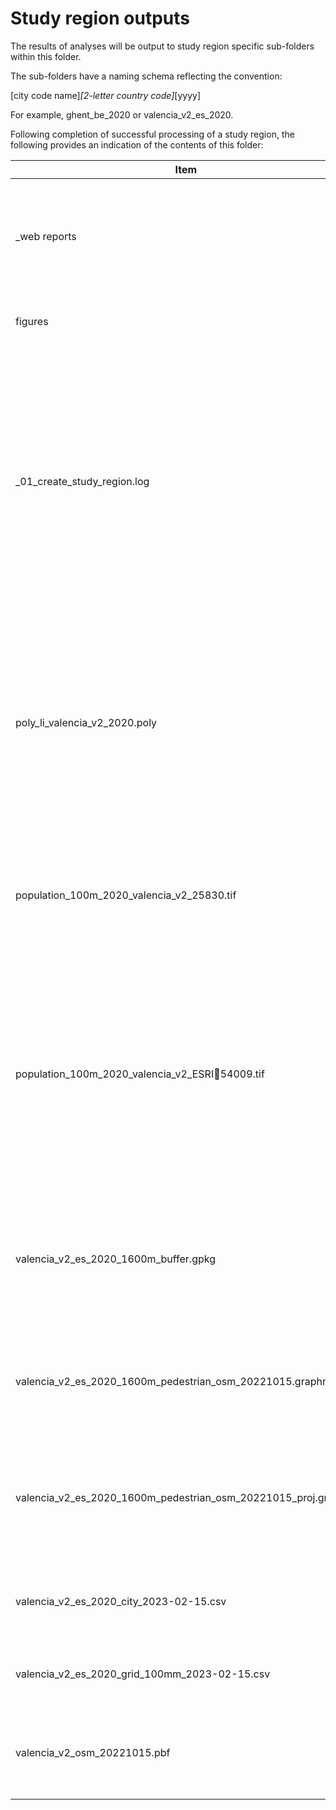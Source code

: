# Study region outputs

The results of analyses will be output to study region specific sub-folders within this folder.

The sub-folders have a naming schema reflecting the convention:

[city code name]_[2-letter country code]_[yyyy]

For example, ghent_be_2020 or valencia_v2_es_2020.

Following completion of successful processing of a study region, the following provides an indication of the contents of this folder:

|Item                                                            | Type | Description |
|----------------------------------------------------------------|------|-------------|
|_web reports                                                    | Folder| Contains generated policy and spatial indicator reports, optionally in multiple languages|
|figures                                                         | Folder| Contains generated maps and figures|
|_01_create_study_region.log                                     | text file| A text file that is progressively appended to with the screen outputs for analyses that are not otherwise displayed.  This contains a record of processing, and is useful when debugging if something has gone awry with a particular configuration or supplied data|
|poly_li_valencia_v2_2020.poly                                   | text file| A polygon boundary file; this is generated for the buffered urban region of interest as per configuration in regions.yml, and is used to excerpt a portion of OpenStreetMap for this region from the configured input data|
|population_100m_2020_valencia_v2_25830.tif                      | raster image| A population raster for this buffered study region, excerpted from the input data, in the projects coordinate reference system |
|population_100m_2020_valencia_v2_ESRI54009.tif                 | raster image| A population raster for this buffered study region, excerpted from the input data, in the coordinate reference system of the input population data (e.g. Mollweide, in the case of the recommended GHS-POP data) |
|valencia_v2_es_2020_1600m_buffer.gpkg                           | geopackage| A geopackage containing derived study region features of interest used in analyses, and including grid and overall summary results for this region |
|valencia_v2_es_2020_1600m_pedestrian_osm_20221015.graphml       | graphml| A graphml representation of the derived routable pedestrian network for this buffered study region |
|valencia_v2_es_2020_1600m_pedestrian_osm_20221015_proj.graphml  | graphml| A graphml representation of the derived routable pedestrian network for this buffered study region, projected with units in metres |
|valencia_v2_es_2020_city_2023-02-15.csv                         | CSV file| Overall summary results of indicator analysis for this region |
|valencia_v2_es_2020_grid_100mm_2023-02-15.csv                   | CSV file| Grid summary results of indicator analysis for this region |
|valencia_v2_osm_20221015.pbf                                    | PBF file| An excerpt from OpenStreetMap for this buffered study region as configured |
